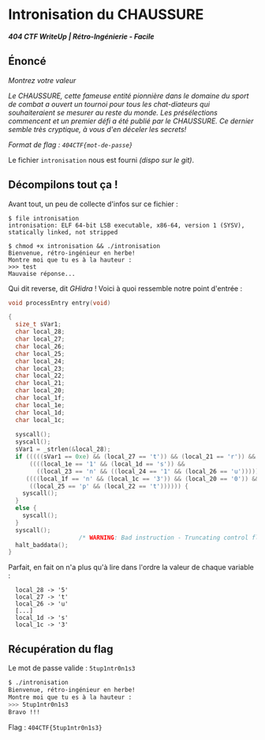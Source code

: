 # Intronisation du CHAUSSURE

***404 CTF WriteUp | Rétro-Ingénierie - Facile***

## Énoncé

*Montrez votre valeur*

*Le CHAUSSURE, cette fameuse entité pionnière dans le domaine du sport de combat a ouvert un tournoi pour tous les chat-diateurs qui souhaiteraient se mesurer au reste du monde. Les présélections commencent et un premier défi a été publié par le CHAUSSURE. Ce dernier semble très cryptique, à vous d'en déceler les secrets!*

*Format de flag : `404CTF{mot-de-passe}`*

Le fichier `intronisation` nous est fourni *(dispo sur le git)*. 

## Décompilons tout ça !

Avant tout, un peu de collecte d'infos sur ce fichier : 

```
$ file intronisation
intronisation: ELF 64-bit LSB executable, x86-64, version 1 (SYSV), statically linked, not stripped

$ chmod +x intronisation && ./intronisation
Bienvenue, rétro-ingénieur en herbe!
Montre moi que tu es à la hauteur :
>>> test
Mauvaise réponse...
```

Qui dit reverse, dit *GHidra* ! Voici à quoi ressemble notre point d'entrée : 

```c
void processEntry entry(void)

{
  size_t sVar1;
  char local_28;
  char local_27;
  char local_26;
  char local_25;
  char local_24;
  char local_23;
  char local_22;
  char local_21;
  char local_20;
  char local_1f;
  char local_1e;
  char local_1d;
  char local_1c;
  
  syscall();
  syscall();
  sVar1 = _strlen(&local_28);
  if (((((sVar1 == 0xe) && (local_27 == 't')) && (local_21 == 'r')) &&
      ((((local_1e == '1' && (local_1d == 's')) &&
        ((local_23 == 'n' && ((local_24 == '1' && (local_26 == 'u')))))) && (local_28 == '5')))) &&
     ((((local_1f == 'n' && (local_1c == '3')) && (local_20 == '0')) &&
      ((local_25 == 'p' && (local_22 == 't')))))) {
    syscall();
  }
  else {
    syscall();
  }
  syscall();
                    /* WARNING: Bad instruction - Truncating control flow here */
  halt_baddata();
}
```

Parfait, en fait on n'a plus qu'à lire dans l'ordre la valeur de chaque variable :

```
  local_28 -> '5'
  local_27 -> 't'
  local_26 -> 'u'
  [...]
  local_1d -> 's'
  local_1c -> '3'
```

## Récupération du flag

Le mot de passe valide : `5tup1ntr0n1s3`

```bash
$ ./intronisation
Bienvenue, rétro-ingénieur en herbe!
Montre moi que tu es à la hauteur :
>>> 5tup1ntr0n1s3
Bravo !!!
```
 
Flag : `404CTF{5tup1ntr0n1s3}`


